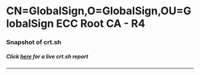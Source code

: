 # CN=GlobalSign,O=GlobalSign,OU=GlobalSign ECC Root CA - R4
### Snapshot of crt.sh
##### Click [here](https://crt.sh/?q=Serial_467437758A2FC2F0740F9AB66066) for a live crt.sh report

---
